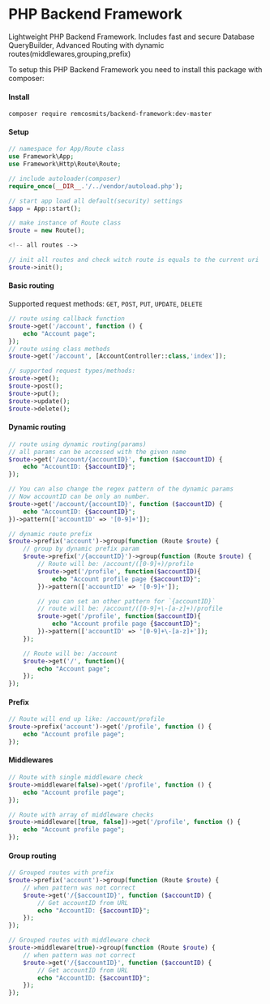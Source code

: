 # PHP Backend Framework
Lightweight PHP Backend Framework. Includes fast and secure Database QueryBuilder,
Advanced Routing with dynamic routes(middlewares,grouping,prefix)

To setup this PHP Backend Framework you need to install this package with composer:
#### Install
```terminal
composer require remcosmits/backend-framework:dev-master
```

#### Setup
```php
// namespace for App/Route class
use Framework\App;
use Framework\Http\Route\Route;

// include autoloader(composer)
require_once(__DIR__.'/../vendor/autoload.php');

// start app load all default(security) settings
$app = App::start();

// make instance of Route class
$route = new Route();

<!-- all routes -->

// init all routes and check witch route is equals to the current uri
$route->init();
```

#### Basic routing
Supported request methods: `GET`, `POST`, `PUT`, `UPDATE`, `DELETE`
```php
// route using callback function
$route->get('/account', function () {
    echo "Account page";
});
// route using class methods
$route->get('/account', [AccountController::class,'index']);

// supported request types/methods:
$route->get();
$route->post();
$route->put();
$route->update();
$route->delete();
```

#### Dynamic routing
```php
// route using dynamic routing(params)
// all params can be accessed with the given name
$route->get('/account/{accountID}', function ($accountID) {
    echo "AccountID: {$accountID}";
});

// You can also change the regex pattern of the dynamic params
// Now accountID can be only an number.
$route->get('/account/{accountID}', function ($accountID) {
    echo "AccountID: {$accountID}";
})->pattern(['accountID' => '[0-9]+']);

// dynamic route prefix
$route->prefix('account')->group(function (Route $route) {
    // group by dynamic prefix param
    $route->prefix('/{accountID}')->group(function (Route $route) {
        // Route will be: /account/([0-9]+)/profile
        $route->get('/profile', function($accountID){
            echo "Account profile page {$accountID}";
        })->pattern(['accountID' => '[0-9]+']);

        // you can set an other pattern for `{accountID}`
        // route will be: /account/([0-9]+\-[a-z]+)/profile
        $route->get('/profile', function($accountID){
            echo "Account profile page {$accountID}";
        })->pattern(['accountID' => '[0-9]+\-[a-z]+']);
    });

    // Route will be: /account
    $route->get('/', function(){
        echo "Account page";
    });
});
```

#### Prefix
```php
// Route will end up like: /account/profile
$route->prefix('account')->get('/profile', function () {
    echo "Account profile page";
});
```

#### Middlewares
```php
// Route with single middleware check
$route->middleware(false)->get('/profile', function () {
    echo "Account profile page";
});

// Route with array of middleware checks
$route->middleware([true, false])->get('/profile', function () {
    echo "Account profile page";
});
```

#### Group routing
```php
// Grouped routes with prefix
$route->prefix('account')->group(function (Route $route) {
    // when pattern was not correct
    $route->get('/{$accountID}', function ($accountID) {
        // Get accountID from URL
        echo "AccountID: {$accountID}";
    });
});

// Grouped routes with middleware check
$route->middleware(true)->group(function (Route $route) {
    // when pattern was not correct
    $route->get('/{$accountID}', function ($accountID) {
        // Get accountID from URL
        echo "AccountID: {$accountID}";
    });
});
```
